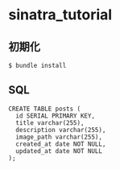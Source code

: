 # sinatra_tutorial

## 初期化
```
$ bundle install
```

## SQL

```
CREATE TABLE posts (
  id SERIAL PRIMARY KEY,
  title varchar(255),
  description varchar(255),
  image_path varchar(255),
  created_at date NOT NULL,
  updated_at date NOT NULL
);
```
